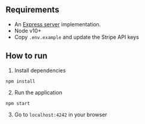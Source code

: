 ## Requirements
- An [Express server](http://expressjs.com) implementation.
- Node v10+
- Copy `.env.example` and update the Stripe API keys

## How to run

1. Install dependencies

```
npm install
```

2. Run the application

```
npm start
```

3. Go to `localhost:4242` in your browser
